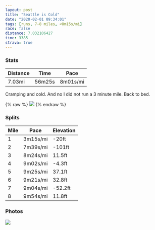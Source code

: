 ```yaml
---
layout: post
title: "Seattle is Cold"
date: "2020-02-01 09:34:01"
tags: [runs, 7-8 miles, <8m15s/mi]
race: false
distance: 7.032106427
time: 3385
strava: true
---
```


### Stats

| Distance | Time | Pace |
|----------|------|------|
|7.03mi|56m25s|8m01s/mi|

Cramping and cold. And no I did not run a 3 minute mile. Back to bed.

{% raw %}
<img src='https://maps.googleapis.com/maps/api/staticmap?maptype=roadmap&path=enc:ygraH~mtiVBhAJHNp@I[THANRR]`AP\O?HNj@oA`@Cs@\GPAbAMHf@RGHCSDf@DEEr@FLKLz@NJTD??K]T@HMEb@v@_@Il@J@NUa@f@NLn@h@XJd@EUBCRd@Bi@LBKp@HPEDAr@FBCDFF?SQj@HCEPD\KXz@^IUE@?LEg@NVATAIFA@HHYZ?]r@@VGTFBIJb@[BJKBBOZPC^JAHCLYJ`@E??j@KLJj@?i@KNXQIpAXIGTXJASCZLFB\GBFEBXE|@@GBRMZR?GKTDCQLWQTPVHGAHT^@FIDA^B[H@?JJFCb@LKo@b@Fd@WTAb@KBK\CGIRBRUBGTFCGLO@DLSFIb@CGGNGGATGCD`@GD?d@{@`A_@`Ao@h@Ur@Sz@EvAo@`FQd@AZMTEZE|AOxABV\h@bApAb@[\g@@OQA]n@u@t@c@xA]t@_@^U`Ae@hAm@lAqAnD_@l@s@`BIFq@`BSPw@tAg@bBkBzC_AlCk@t@s@dBY^kA`AoAfByDdE}@jA_@~@w@fA{ArBQHcCfDe@\cC~DGROLy@hBOv@@dAUn@Ox@@b@QHy@tAq@t@sAlBu@lBwAlAy@lBiAr@[bAMTeAr@qAnCkA|@Qh@Nt@?\kAxBWlAI`AW~@iA~AIjA]x@Mn@?lAIp@Yr@_@f@WdAQnABh@Mr@YnGc@jBu@rAy@z@u@`@kCd@eRAsAn@wAH{@h@w@z@e@lAa@@E^u@`BaAd@yAhB_@Ju@hA_@JGRs@~@oChAcB`@qCCSOmDCoTDUD[\u@JqCK}AVcG[sALkCCoAPkAK{BRc@SoBB{@IOIK_@?yMGu@Hg@DsBImCHkBIk@B[GGByBo@HmCB_@KyCNs@AaAIwEFy@KyB?aC]q@a@k@w@}BFi@a@gAaCWcAOgCKaAY]G_@HeAb@cAh@u@Ja@\]Pg@FCPm@x@oAL]VY|@wB^a@Z_A\k@Ng@f@s@Nc@TYJa@RQ`@aAd@q@^oARqBHMLkAHSJwA^mC?_@RgAe@k@mAo@J_Ab@eB@u@TsBNKDyA`@qCCqAh@gDVk@Hw@PWpA_ELq@^}@b@aBnA_Dl@yBbAwBnAmEbCcHN}@f@aABKEA@LBCTaAl@{Ax@E&key=AIzaSyC1MId7bFpkLXNAaYhBSTb8jLyiSqzbDtM&size=800x800&markers=color:yellow|label:S|47.61229,-122.33456&markers=color:green|label:F|47.64746999999997,-122.35128999999998'>
{% endraw %}

### Splits

| Mile | Pace | Elevation |
|------|------|-----------|
|1|3m15s/mi|-20ft|
|2|7m39s/mi|-101ft|
|3|8m24s/mi|11.5ft|
|4|9m02s/mi|-4.3ft|
|5|9m25s/mi|37.1ft|
|6|9m21s/mi|32.8ft|
|7|9m04s/mi|-52.2ft|
|8|9m54s/mi|11.8ft|

### Photos
<img src='https://dgtzuqphqg23d.cloudfront.net/seb_vinnQ1qbjom1CGC7f-pQlP7vS0HTxKu-uxLEkck-576x768.jpg'>
